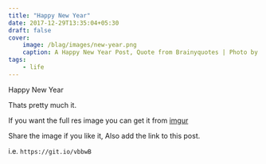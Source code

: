 ```yaml
---
title: "Happy New Year"
date: 2017-12-29T13:35:04+05:30
draft: false
cover:  
    image: /blag/images/new-year.png
    caption: A Happy New Year Post, Quote from Brainyquotes | Photo by Karl Magnuson on Unsplash, edited by me :)
tags:
    - life
---
```


Happy New Year

Thats pretty much it.

If you want the full res image you can get it from [imgur](https://imgur.com/a/EM7Qs)

Share the image if you like it, Also add the link to this post.

i.e. `https://git.io/vbbwB`
